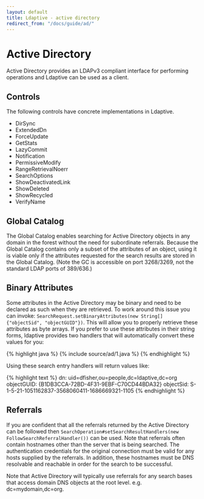 ```yaml
---
layout: default
title: Ldaptive - active directory
redirect_from: "/docs/guide/ad/"
---
```


# Active Directory

Active Directory provides an LDAPv3 compliant interface for performing operations and Ldaptive can be used as a client.

## Controls

The following controls have concrete implementations in Ldaptive.

- DirSync
- ExtendedDn
- ForceUpdate
- GetStats
- LazyCommit
- Notification
- PermissiveModify
- RangeRetrievalNoerr
- SearchOptions
- ShowDeactivatedLink
- ShowDeleted
- ShowRecycled
- VerifyName

## Global Catalog

The Global Catalog enables searching for Active Directory objects in any domain in the forest without the need for subordinate referrals. Because the Global Catalog contains only a subset of the attributes of an object, using it is viable only if the attributes requested for the search results are stored in the Global Catalog. (Note the GC is accessible on port 3268/3269, not the standard LDAP ports of 389/636.)

## Binary Attributes

Some attributes in the Active Directory may be binary and need to be declared as such when they are retrieved. To work around this issue you can invoke: `SearchRequest.setBinaryAttributes(new String[] {"objectSid", "objectGUID"})`. This will allow you to properly retrieve these attributes as byte arrays. If you prefer to use these attributes in their string forms, ldaptive provides two handlers that will automatically convert these values for you:

{% highlight java %}
{% include source/ad/1.java %}
{% endhighlight %}

Using these search entry handlers will return values like:

{% highlight text %}
dn: uid=dfisher,ou=people,dc=ldaptive,dc=org
objectGUID: {B1DB3CCA-72BD-4F31-9EBF-C70CD44BDA32}
objectSid: S-1-5-21-1051162837-3568060411-1686669321-1105
{% endhighlight %}

## Referrals

If you are confident that all the referrals returned by the Active Directory can be followed then `SearchOperation#setSearchResultHandlers(new FollowSearchReferralHandler())` can be used. Note that referrals often contain hostnames other than the server that is being searched. The authentication credentials for the original connection must be valid for any hosts supplied by the referrals. In addition, these hostnames must be DNS resolvable and reachable in order for the search to be successful.

Note that Active Directory will typically use referrals for any search bases that access domain DNS objects at the root level. e.g. dc=mydomain,dc=org.

